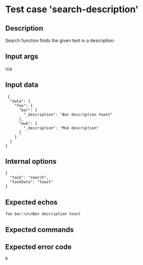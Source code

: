 # Test case 'search-description'

## Description

Search function finds the given text in a description.

## Input args

   n/a

## Input data

     {
      "data": {
        "foo": {
          "bar": {
            "_description": "Bar description toast"
          },
          "muk": {
            "_description": "Muk description"
          }
        }
      }
    }

## Internal options

    {
      "task": "search",
      "taskData": "toast"
    }

## Expected echos

    foo bar:\n\nBar description toast

## Expected commands

## Expected error code

    0
